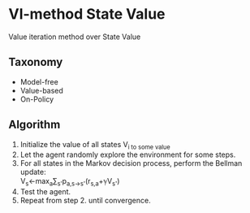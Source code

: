 # VI-method State Value
Value iteration method over State Value

## Taxonomy
- Model-free
- Value-based
- On-Policy

## Algorithm

1. Initialize the value of all states V<sub>i</suub> to some value
1. Let the agent randomly explore the environment for some steps.
1. For all states in the Markov decision process, perform the Bellman update:<br>
V<sub>s</sub>&larr;max<sub>a</sub>&sum;<sub>s'</sub>p<sub>a,s&rarr;s'</sub>(r<sub>s,a</sub>+&#x213D;V<sub>s'</sub>)
1. Test the agent.
1. Repeat from step 2. until convergence.

